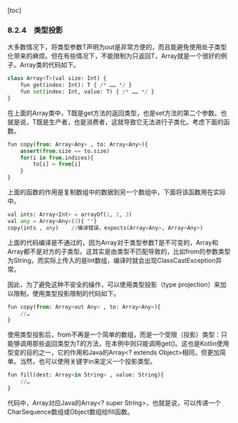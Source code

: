 [toc]

### 8.2.4　类型投影

大多数情况下，将类型参数T声明为out是非常方便的，而且能避免使用处子类型化带来的麻烦。但在有些情况下，不能限制为只返回T，Array就是一个很好的例子。Array类的代码如下。

```python
class Array<T>(val size: Int) {
    fun get(index: Int): T { /* …… */ }
    fun set(index: Int, value: T) { /* …… */ }
}
```

在上面的Array类中，T既是get方法的返回类型，也是set方法的第二个参数。也就是说，T既是生产者，也是消费者，这就导致它无法进行子类化。考虑下面的函数。

```python
fun copy(from: Array<Any> , to: Array<Any>){
    assert(from.size == to.size)
    for(i in from.indices){
        to[i] = from[i]
    }
}
```

上面的函数的作用是复制数组中的数据到另一个数组中，下面将该函数用在实际中。

```python
val ints: Array<Int> = arrayOf(1, 2, 3)
val any = Array<Any>(3){ ""}
copy(ints , any)    //编译错误，expects(Array<Any>, Array<Any>)
```

上面的代码编译是不通过的，因为Array<T>对于类型参数T是不可变的，Array<Int>和Array<Any>都不是对方的子类型。这其实是由类型不匹配导致的，比如from的参数类型为String，而实际上传入的是Int数组，编译时就会出现ClassCastException异常。

因此，为了避免这种不安全的操作，可以使用类型投影（type projection）来加以限制，使用类型投影限制的代码如下。

```python
fun copy(from: Array<out Any> , to: Array<Any>){
    //…
}
```

使用类型投影后，from不再是一个简单的数组，而是一个受限（投影）类型：只能够调用那些返回类型为T的方法，在本例中则只能调用get()。这也是Kotlin使用型变的目的之一，它的作用和Java的Array<? extends Object>相同，但更加简单。当然，也可以使用关键字in来定义一个投影类型。

```python
fun fill(dest: Array<in String> , value: String){
    //…
}
```

代码中，Array<in String>对应Java的Array<? super String>，也就是说，可以传递一个CharSequence数组或Object数组给fill函数。

